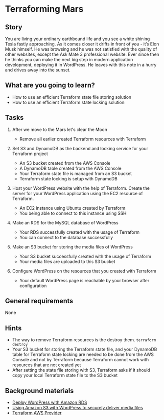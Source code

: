# Terraforming Mars

## Story

You are living your ordinary earthbound life and you see a white shining Tesla fastly approaching. As it comes closer it drifts in front of you - it’s Elon Musk himself. He was browsing and he was not satisfied with the quality of other websites, except the Ask Mate 3 professional website. Ever since then he thinks you can make the next big step in modern application development, deploying it in WordPress. He leaves with this note in a hurry and drives away into the sunset.

## What are you going to learn?

- How to use an efficient Terraform state file storing solution
- How to use an efficient Terraform state locking solution

## Tasks

1. After we move to the Mars let's clear the Moon
    - Remove all earlier created Terraform resources with Terraform

2. Set S3 and DynamoDB as the backend and locking service for your Terraform project
    - An S3 bucket created from the AWS Console
    - A DynamoDB table created from the AWS Console
    - Your Terraform state file is managed from an S3 bucket
    - Terraform state locking is setup with DynamoDB

3. Host your WordPress website with the help of Terraform. Create the server for your WordPress application using the EC2 resource of Terraform.
    - An EC2 instance using Ubuntu created by Terraform
    - You being able to connect to this instance using SSH

4. Make an RDS for the MySQL database of WordPress
    - Your RDS successfully created with the usage of Terraform
    - You can connect to the database successfully

5. Make an S3 bucket for storing the media files of WordPress
    - Your S3 bucket successfully created with the usage of Terraform
    - Your media files are uploaded to this S3 bucket

6. Configure WordPress on the resources that you created with Terraform
    - Your default WordPress page is reachable by your browser after configuration

## General requirements

None

## Hints

- The way to remove Terraform resources is the destroy them. ```terraform destroy```
- Your S3 bucket for storing the Terraform state file, and your DynamoDB table for Terraform state locking are needed to be done from the AWS Console and not by Terraform because Terraform cannot work with resources that are not created yet
- After setting the state file storing with S3, Terraform asks if it should copy your local Terraform state file to the S3 bucket

## Background materials

- <i class="far fa-exclamation"></i> [Deploy WordPress with Amazon RDS](https://aws.amazon.com/getting-started/hands-on/deploy-wordpress-with-amazon-rds/)
- <i class="far fa-exclamation"></i> [Using Amazon S3 with WordPress to securely deliver media files](https://aws.amazon.com/blogs/compute/deploying-a-highly-available-wordpress-site-on-amazon-lightsail-part-2-using-amazon-s3-with-wordpress-to-securely-deliver-media-files/)
- <i class="far fa-exclamation"></i> [Terraform AWS Provider](https://registry.terraform.io/providers/hashicorp/aws/latest/docs)
